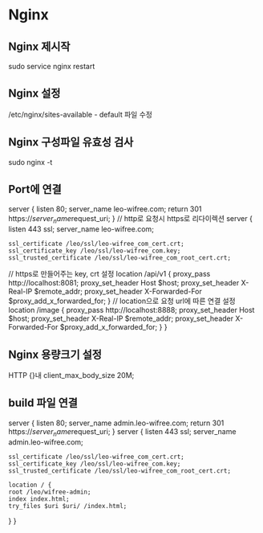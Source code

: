 # Nginx

## Nginx 제시작

sudo service nginx restart

## Nginx 설정

/etc/nginx/sites-available - default 파일 수정

## Nginx 구성파일 유효성 검사

sudo nginx -t

## Port에 연결

server {
listen 80;
server_name leo-wifree.com;
return 301 https://$server_name$request_uri;
}
// http로 요청시 https로 리다이렉션
server {
listen 443 ssl;
server_name leo-wifree.com;

    ssl_certificate /leo/ssl/leo-wifree_com_cert.crt;
    ssl_certificate_key /leo/ssl/leo-wifree_com.key;
    ssl_trusted_certificate /leo/ssl/leo-wifree_com_root_cert.crt;

// https로 만들어주는 key, crt 설정
location /api/v1 {
proxy_pass http://localhost:8081;
proxy_set_header Host $host;
proxy_set_header X-Real-IP $remote_addr;
proxy_set_header X-Forwarded-For $proxy_add_x_forwarded_for;
}
// location으로 요청 url에 따른 연결 설정
location /image {
proxy_pass http://localhost:8888;
proxy_set_header Host $host;
proxy_set_header X-Real-IP $remote_addr;
proxy_set_header X-Forwarded-For $proxy_add_x_forwarded_for;
}
}

## Nginx 용량크기 설정

HTTP {}내 client_max_body_size 20M;

## build 파일 연결

server {
listen 80;
server_name admin.leo-wifree.com;
return 301 https://$server_name$request_uri;
}
server {
listen 443 ssl;
server_name admin.leo-wifree.com;

    ssl_certificate /leo/ssl/leo-wifree_com_cert.crt;
    ssl_certificate_key /leo/ssl/leo-wifree_com.key;
    ssl_trusted_certificate /leo/ssl/leo-wifree_com_root_cert.crt;

    location / {
    root /leo/wifree-admin;
    index index.html;
    try_files $uri $uri/ /index.html;

}
}
